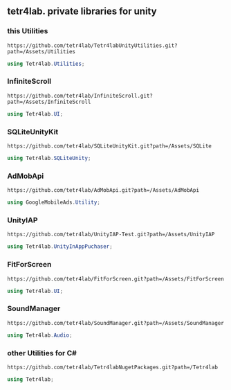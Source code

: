 ﻿## tetr4lab. private libraries for unity
### this Utilities
```
https://github.com/tetr4lab/Tetr4labUnityUtilities.git?path=/Assets/Utilities
```

```csharp
using Tetr4lab.Utilities;
```

### InfiniteScroll
```
https://github.com/tetr4lab/InfiniteScroll.git?path=/Assets/InfiniteScroll
```

```csharp
using Tetr4lab.UI;
```

### SQLiteUnityKit
```
https://github.com/tetr4lab/SQLiteUnityKit.git?path=/Assets/SQLite
```

```csharp
using Tetr4lab.SQLiteUnity;
```

### AdMobApi
```
https://github.com/tetr4lab/AdMobApi.git?path=/Assets/AdMobApi
```

```csharp
using GoogleMobileAds.Utility;
```

### UnityIAP
```
https://github.com/tetr4lab/UnityIAP-Test.git?path=/Assets/UnityIAP
```

```csharp
using Tetr4lab.UnityInAppPuchaser;
```

### FitForScreen
```
https://github.com/tetr4lab/FitForScreen.git?path=/Assets/FitForScreen
```

```csharp
using Tetr4lab.UI;
```

### SoundManager
```
https://github.com/tetr4lab/SoundManager.git?path=/Assets/SoundManager
```

```csharp
using Tetr4lab.Audio;
```

### other Utilities for C#
```
https://github.com/tetr4lab/Tetr4labNugetPackages.git?path=/Tetr4lab
```

```csharp
using Tetr4lab;
```
